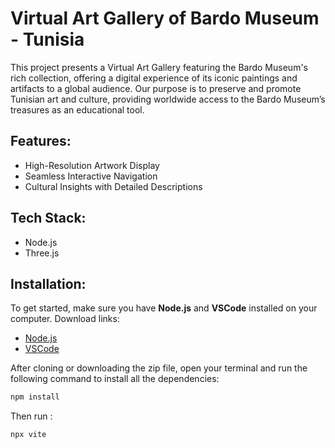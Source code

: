 # Virtual Art Gallery of Bardo Museum - Tunisia

This project presents a Virtual Art Gallery featuring the Bardo Museum's rich collection, offering a digital experience of its iconic paintings and artifacts to a global audience. Our purpose is to preserve and promote Tunisian art and culture, providing worldwide access to the Bardo Museum’s treasures as an educational tool.

## Features:
- High-Resolution Artwork Display
- Seamless Interactive Navigation
- Cultural Insights with Detailed Descriptions

## Tech Stack:
- Node.js
- Three.js

## Installation:

To get started, make sure you have **Node.js** and **VSCode** installed on your computer. Download links:
- [Node.js](https://nodejs.org)
- [VSCode](https://code.visualstudio.com/Download)

After cloning or downloading the zip file, open your terminal and run the following command to install all the dependencies:


```bash
npm install
```
Then run : 

```bash
npx vite
```
 
